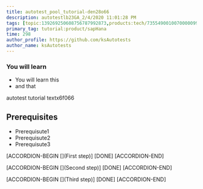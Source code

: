 ```yaml
---
title: autotest_pool_tutorial-den28o66
description: autotestlb23GA_2/4/2020 11:01:28 PM
tags: [topic:139269250608756787992873,products:tech/73554900100700000996,tutorial:experience/advanced]
primary_tag: tutorial:product/sapHana
time: 298
author_profile: https://github.com/ksAutotests
author_name: ksAutotests
---
```

### You will learn
- You will learn this
- and that

autotest tutorial textx6f066

## Prerequisites
- Prerequisute1
- Prerequisute2
- Prerequisute3

[ACCORDION-BEGIN [](First step)]
[DONE]
[ACCORDION-END]

[ACCORDION-BEGIN [](Second step)]
[DONE]
[ACCORDION-END]

[ACCORDION-BEGIN [](Third step)]
[DONE]
[ACCORDION-END]

